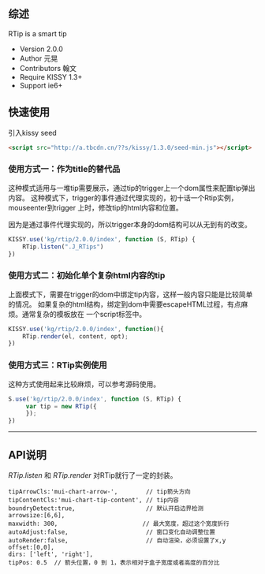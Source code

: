 ## 综述

RTip is a smart tip

- Version 2.0.0
- Author 元晃
- Contributors 翰文
- Require KISSY 1.3+
- Support ie6+

## 快速使用

引入kissy seed
```html
<script src="http://a.tbcdn.cn/??s/kissy/1.3.0/seed-min.js"></script>
```

### 使用方式一：作为title的替代品

这种模式适用与一堆tip需要展示，通过tip的trigger上一个dom属性来配置tip弹出内容。
这种模式下，trigger的事件通过代理实现的，初十话一个Rtip实例，mouseenter到trigger
上时，修改tip的html内容和位置。

因为是通过事件代理实现的，所以trigger本身的dom结构可以从无到有的改变。

```js
KISSY.use('kg/rtip/2.0.0/index', function (S, RTip) {
    RTip.listen(".J_RTips")
})
```

### 使用方式二：初始化单个复杂html内容的tip

上面模式下，需要在trigger的dom中绑定tip内容，这样一般内容只能是比较简单的情况。
如果复杂的html结构，绑定到dom中需要escapeHTML过程，有点麻烦。通常复杂的模板放在
一个script标签中。

```js
KISSY.use('kg/rtip/2.0.0/index', function(){
    RTip.render(el, content, opt);
})
```

### 使用方式三：RTip实例使用

这种方式使用起来比较麻烦，可以参考源码使用。

```js
S.use('kg/rtip/2.0.0/index', function (S, RTip) {
     var tip = new RTip({
     });
})
```

<hr class="smooth large" />

## API说明

*RTip.listen* 和 *RTip.render* 对RTip就行了一定的封装。

    tipArrowCls:'mui-chart-arrow-',        // tip箭头方向
    tipContentCls:'mui-chart-tip-content', // tip内容
    boundryDetect:true,                    // 默认开启边界检测
    arrowsize:[6,6],
    maxwidth: 300,                        // 最大宽度，超过这个宽度折行
    autoAdjust:false,                      // 窗口变化自动调整位置
    autoRender:false,                      // 自动渲染，必须设置了x,y
    offset:[0,0],
    dirs: ['left', 'right'],
    tipPos: 0.5  // 箭头位置，0 到 1，表示相对于盒子宽度或者高度的百分比
